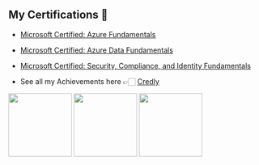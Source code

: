 ## My Certifications 🏅
- [Microsoft Certified: Azure Fundamentals](https://www.credly.com/badges/5cd43576-a604-4557-9a5b-668beced86c2)
- [Microsoft Certified: Azure Data Fundamentals](https://www.credly.com/badges/89543799-1289-4f5a-be08-e23b76ccb18d)
- [Microsoft Certified: Security, Compliance, and Identity Fundamentals](https://www.credly.com/badges/008db2b4-92fa-4de3-8d5e-816519760297)

- See all my Achievements here 👉🏻 [Credly](https://www.credly.com/users/raydelrosario)

<p align="left">
  <img src="https://images.credly.com/images/be8fcaeb-c769-4858-b567-ffaaa73ce8cf/image.png" width="125" height="125">
  <img src="https://images.credly.com/size/340x340/images/70eb1e3f-d4de-4377-a062-b20fb29594ea/azure-data-fundamentals-600x600.png" width="125" height="125">
  <img src="https://images.credly.com/size/340x340/images/fc1352af-87fa-4947-ba54-398a0e63322e/security-compliance-and-identity-fundamentals-600x600.png" width="125" height="125">
</p>
